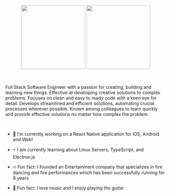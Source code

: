<div align="center">
<img height=200 align="center" src="https://github-stats-38yy.vercel.app/api?username=anthonygress&bg_color=30,e96443,904e95&title_color=fff&text_color=fff&show_icons=true&icon_color=fff&include_all_commits=true&hide_border=true" />
     
<img height=200 align="center" src="https://github-stats-38yy.vercel.app/api/top-langs/?username=anthonygress&size_weight=0.5&count_weight=0.5&langs_count=9&bg_color=30,e96443,904e95&title_color=fff&text_color=fff&show_icons=true&icon_color=fff&layout=compact&card_width=320&hide_border=true&hide=scss,ejs,glsl" /> 
</div>

<br />
<br />

Full Stack Software Engineer with a passion for creating, building and learning new things. Effective at developing creative solutions to complex problems. Focuses on clean and easy to ready code with a keen eye for detail. Develops streamlined and efficient solutions, automating crucial processes wherever possible. Known among colleagues to learn quickly and provide effective solutions no matter how complex the problem.

<br />

- 🔭 I’m currently working on a React Native application for iOS, Android and Web!

- ⚡ I am currently learning about Linux Servers, TypeScript, and Electron.js 

- 🔥 Fun fact: I founded an Entertainment company that specializes in fire dancing and fire performances which has been successfully running for 8 years

- 🎸 Fun fact: I love music and I enjoy playing the guitar
